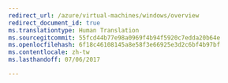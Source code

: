 ```yaml
---
redirect_url: /azure/virtual-machines/windows/overview
redirect_document_id: true
ms.translationtype: Human Translation
ms.sourcegitcommit: 55fcd44b77e98a0969f4b94f5920c7edda20b64e
ms.openlocfilehash: 6f18c46108145a8e58f3e66925e3d2c6bf4b97bf
ms.contentlocale: zh-tw
ms.lasthandoff: 07/06/2017

---
```


